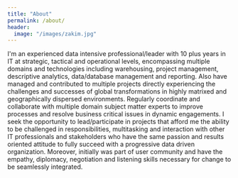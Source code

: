 ```yaml
---
title: "About"
permalink: /about/
header:
  image: "/images/zakim.jpg"
---
```


I'm an experienced data intensive professional/leader with 10 plus years in IT at strategic, tactical and operational levels,
encompassing multiple domains and technologies including warehousing, project management, descriptive analytics, data/database 
management and reporting. Also have managed and contributed to multiple projects directly experiencing the challenges and successes of 
global transformations in highly matrixed and geographically dispersed environments. Regularly coordinate and collaborate with multiple 
domain subject matter experts to improve processes and resolve business critical issues in dynamic engagements. I seek the opportunity 
to lead/participate in projects that afford me the ability to be challenged in responsibilities, multitasking and interaction with other IT professionals and stakeholders who have the same passion and results oriented attitude to fully succeed with a progressive data driven 
organization. Moreover, initially was part of user community and have the empathy, diplomacy, negotiation and listening skills necessary 
for change to be seamlessly integrated.
